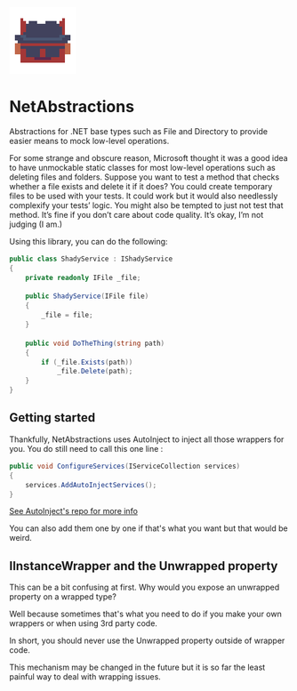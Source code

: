 ![NetAbstractions](https://github.com/Moreault/NetAbstractions/blob/master/netabstractions.png)

# NetAbstractions
Abstractions for .NET base types such as File and Directory to provide easier means to mock low-level operations.

For some strange and obscure reason, Microsoft thought it was a good idea to have unmockable static classes for most low-level operations such as deleting files and folders. 
Suppose you want to test a method that checks whether a file exists and delete it if it does? You could create temporary files to be used with your tests. It could work but it would also needlessly complexify your tests’ logic. 
You might also be tempted to just not test that method. It’s fine if you don’t care about code quality. It’s okay, I’m not judging (I am.)

Using this library, you can do the following: 

```c#
public class ShadyService : IShadyService
{
	private readonly IFile _file;

	public ShadyService(IFile file)
	{
		_file = file;
	}

	public void DoTheThing(string path)
	{
		if (_file.Exists(path))
			_file.Delete(path);
	}
}
```

## Getting started

Thankfully, NetAbstractions uses AutoInject to inject all those wrappers for you. You do still need to call this one line :

```c#
public void ConfigureServices(IServiceCollection services)
{
    services.AddAutoInjectServices();
}
```

[See AutoInject's repo for more info](https://github.com/Moreault/AutoInject "AutoInject")

You can also add them one by one if that's what you want but that would be weird.

## IInstanceWrapper and the Unwrapped property

This can be a bit confusing at first. Why would you expose an unwrapped property on a wrapped type?

Well because sometimes that's what you need to do if you make your own wrappers or when using 3rd party code.

In short, you should never use the Unwrapped property outside of wrapper code.

This mechanism may be changed in the future but it is so far the least painful way to deal with wrapping issues.